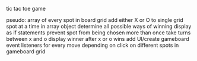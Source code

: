 tic tac toe game

pseudo:
array of every spot in board grid
add either X or O to single grid spot at a time in array object
determine all possible ways of winning
    display as if statements
prevent spot from being chosen more than once
take turns between x and o
display winner after x or o wins
add UI/create gameboard
event listeners for every move depending on click on different spots in gameboard grid